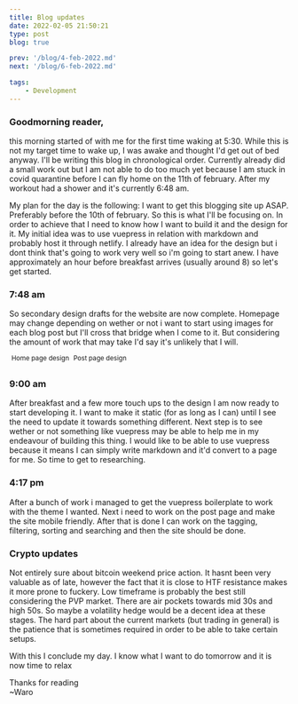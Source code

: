 ```yaml
---
title: Blog updates
date: 2022-02-05 21:50:21
type: post
blog: true

prev: '/blog/4-feb-2022.md'
next: '/blog/6-feb-2022.md'

tags:
    - Development
---
```


### Goodmorning reader,
this morning started of with me for the first time waking at 5:30. While this is not my 
target time to wake up, I was awake and thought I'd get out of bed anyway. I'll be
writing this blog in chronological order. Currently already did a small work out but
I am not able to do too much yet because I am stuck in covid quarantine before I can
fly home on the 11th of february. After my workout had a shower and it's currently 6:48 am.

My plan for the day is the following: I want to get this blogging site up ASAP. Preferably
before the 10th of february. So this is what I'll be focusing on. In order to achieve that
I need to know how I want to build it and the design for it. My initial idea was to use
vuepress in relation with markdown and probably host it through netlify. I already have an idea for
the design but i dont think that's going to work very well so i'm going to start anew. I have 
approximately an hour before breakfast arrives (usually around 8) so let's get started.

### 7:48 am
So secondary design drafts for the website are now complete. Homepage may change depending on
wether or not i want to start using images for each blog post but I'll cross that bridge when
I come to it. But considering the amount of work that may take I'd say it's unlikely that I will.
<!-- <insert imac_2 and imac_3> -->
<!-- ![Image from alias](~@alias/image.png) -->
<img :src="$withBase('/assets/feb5th/home.jpg')">
<sup>Home page design</sup>
<img :src="$withBase('/assets/feb5th/post.jpg')">
<sup>Post page design</sup>

### 9:00 am 
After breakfast and a few more touch ups to the design I am now ready to start developing it.
I want to make it static (for as long as I can) until I see the need to update it towards
something different. Next step is to see wether or not something like vuepress may be able to
help me in my endeavour of building this thing. I would like to be able to use vuepress because
it means I can simply write markdown and it'd convert to a page for me. So time to get to researching.

### 4:17 pm
After a bunch of work i managed to get the vuepress boilerplate to work with the theme I wanted.
Next i need to work on the post page and make the site mobile friendly. After that is done I can
work on the tagging, filtering, sorting and searching and then the site should be done.

### Crypto updates
Not entirely sure about bitcoin weekend price action. It hasnt been very valuable as of late, 
however the fact that it is close to HTF resistance makes it more prone to fuckery. Low timeframe 
is probably the best still considering the PVP market. There are air pockets towards mid 30s and high
50s. So maybe a volatility hedge would be a decent idea at these stages. The hard part about the current 
markets (but trading in general) is the patience that is sometimes required in order to be able to take 
certain setups.

With this I conclude my day. I know what I want to do tomorrow and it is now time to relax

Thanks for reading  
~Waro